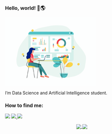 ### Hello, world! 👋🌎

<a href="#">
    <img align="center" width="300" src="girl_3.gif" />
  </a>

I’m Data Science and Artificial Intelligence student.

### How to find me:
 
<p align="left">
  <a href="mailto:natalia_pantaleoni@hotmail.com" alt="Gmail">
  <img src="https://img.shields.io/badge/-Gmail-FF0000?style=flat-square&labelColor=FF0000&logo=gmail&logoColor=white&link=LINK-DO-SEU-EMAIL" /></a>

  <a href="https://www.linkedin.com/in/natalia-pantaleoni/" alt="Linkedin">
  <img src="https://img.shields.io/badge/-Natalia%20Pantaleoni-0e76a8?style=flat-square&logo=Linkedin&logoColor=white&link=https://www.linkedin.com/in/marcelo-santos-tecnologia/" />     </a>
  
  <a href="https://www.instagram.com/natipanta/" alt="Instagram">
  <img src="https://img.shields.io/badge/-Instagram-DF0174?style=flat-square&labelColor=DF0174&logo=instagram&logoColor=white&link=LINK-DO-SEU-INSTAGRAM"/></a>
</p>

<p align="center">
  <a href="https://github.com/natipanta/">
    <img
      align="center"
      height="165"
      src="https://github-readme-stats.vercel.app/api?username=natipanta&count_private=true&show_icons=true&custom_title=Github%20Status&hide=issues&theme=tokyonight"
    />
  </a>

  <a href="https://github.com/natipanta/">
    <img
      align="center"
      height="165"
      src="https://github-readme-stats.vercel.app/api/top-langs/?username=natipanta&hide=Rich%20Text%20Format,scheme,javascript,vim%20script&langs_count=10&&exclude_repo=blueprintcode-scalatra-wip-temp-example-2018-02-01,blueprintcode-react-wip-temp-example-2018-02-01,javascript-playground-wip-temp-examples&layout=compact&theme=tokyonigh"
    />
  </a>
</p>
